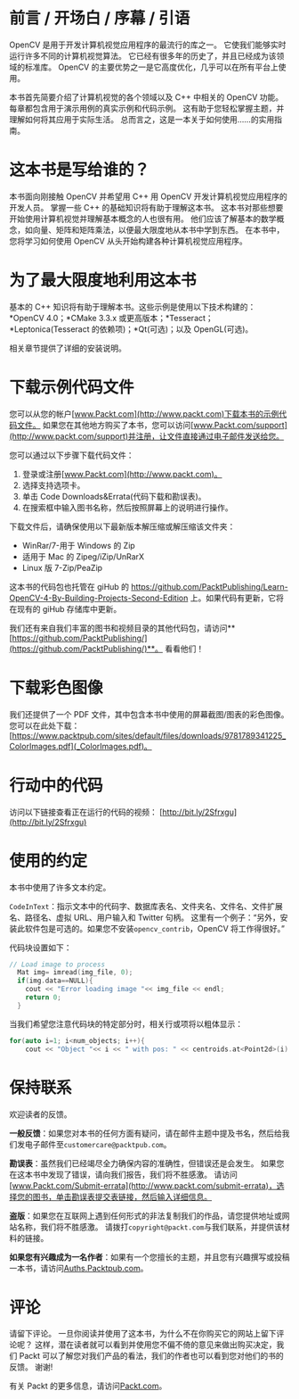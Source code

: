# 前言 / 开场白 / 序幕 / 引语

OpenCV 是用于开发计算机视觉应用程序的最流行的库之一。 它使我们能够实时运行许多不同的计算机视觉算法。 它已经有很多年的历史了，并且已经成为该领域的标准库。 OpenCV 的主要优势之一是它高度优化，几乎可以在所有平台上使用。

本书首先简要介绍了计算机视觉的各个领域以及 C++ 中相关的 OpenCV 功能。 每章都包含用于演示用例的真实示例和代码示例。 这有助于您轻松掌握主题，并理解如何将其应用于实际生活。 总而言之，这是一本关于如何使用……的实用指南。

# 这本书是写给谁的？

本书面向刚接触 OpenCV 并希望用 C++ 用 OpenCV 开发计算机视觉应用程序的开发人员。 掌握一些 C++ 的基础知识将有助于理解这本书。 这本书对那些想要开始使用计算机视觉并理解基本概念的人也很有用。 他们应该了解基本的数学概念，如向量、矩阵和矩阵乘法，以便最大限度地从本书中学到东西。 在本书中，您将学习如何使用 OpenCV 从头开始构建各种计算机视觉应用程序。

# 为了最大限度地利用这本书

基本的 C++ 知识将有助于理解本书。这些示例是使用以下技术构建的：*OpenCV 4.0；*CMake 3.3.x 或更高版本；*Tesseract；*Leptonica(Tesseract 的依赖项)；*Qt(可选)；以及 OpenGL(可选)。

相关章节提供了详细的安装说明。

# 下载示例代码文件

您可以从您的帐户[www.Packt.com](http://www.packt.com)下载本书的示例代码文件。 如果您在其他地方购买了本书，您可以访问[www.Packt.com/support](http://www.packt.com/support)并注册，让文件直接通过电子邮件发送给您。

您可以通过以下步骤下载代码文件：

1.  登录或注册[www.Packt.com](http://www.packt.com)。
2.  选择支持选项卡。
3.  单击 Code Downloads&Errata(代码下载和勘误表)。
4.  在搜索框中输入图书名称，然后按照屏幕上的说明进行操作。

下载文件后，请确保使用以下最新版本解压缩或解压缩该文件夹：

*   WinRar/7-用于 Windows 的 Zip
*   适用于 Mac 的 Zipeg/iZip/UnRarX
*   Linux 版 7-Zip/PeaZip

这本书的代码包也托管在 giHub 的 https://github.com/PacktPublishing/Learn-OpenCV-4-By-Building-Projects-Second-Edition 上。如果代码有更新，它将在现有的 giHub 存储库中更新。

我们还有来自我们丰富的图书和视频目录的其他代码包，请访问**[https://github.com/PacktPublishing/](https://github.com/PacktPublishing/)**。 看看他们！

# 下载彩色图像

我们还提供了一个 PDF 文件，其中包含本书中使用的屏幕截图/图表的彩色图像。 您可以在此处下载：[https://www.packtpub.com/sites/default/files/downloads/9781789341225_ColorImages.pdf](_ColorImages.pdf)。

# 行动中的代码

访问以下链接查看正在运行的代码的视频：
[http://bit.ly/2Sfrxgu](http://bit.ly/2Sfrxgu)

# 使用的约定

本书中使用了许多文本约定。

`CodeInText`：指示文本中的代码字、数据库表名、文件夹名、文件名、文件扩展名、路径名、虚拟 URL、用户输入和 Twitter 句柄。 这里有一个例子：“另外，安装此软件包是可选的。如果您不安装`opencv_contrib`，OpenCV 将工作得很好。”

代码块设置如下：

```cpp
// Load image to process 
  Mat img= imread(img_file, 0); 
  if(img.data==NULL){ 
    cout << "Error loading image "<< img_file << endl; 
    return 0; 
  } 
```

当我们希望您注意代码块的特定部分时，相关行或项将以粗体显示：

```cpp
for(auto i=1; i<num_objects; i++){ 
    cout << "Object "<< i << " with pos: " << centroids.at<Point2d>(i) ...
```

# 保持联系

欢迎读者的反馈。

**一般反馈**：如果您对本书的任何方面有疑问，请在邮件主题中提及书名，然后给我们发电子邮件至`customercare@packtpub.com`。

**勘误表**：虽然我们已经竭尽全力确保内容的准确性，但错误还是会发生。 如果您在这本书中发现了错误，请向我们报告，我们将不胜感激。 请访问[www.Packt.com/Submit-errata](http://www.packt.com/submit-errata)，选择您的图书，单击勘误表提交表链接，然后输入详细信息。

**盗版**：如果您在互联网上遇到任何形式的非法复制我们的作品，请您提供地址或网站名称，我们将不胜感激。 请拨打`copyright@packt.com`与我们联系，并提供该材料的链接。

**如果您有兴趣成为一名作者**：如果有一个您擅长的主题，并且您有兴趣撰写或投稿一本书，请访问[Auths.Packtpub.com](http://authors.packtpub.com/)。

# 评论

请留下评论。 一旦你阅读并使用了这本书，为什么不在你购买它的网站上留下评论呢？ 这样，潜在读者就可以看到并使用您不偏不倚的意见来做出购买决定，我们 Packt 可以了解您对我们产品的看法，我们的作者也可以看到您对他们的书的反馈。 谢谢!

有关 Packt 的更多信息，请访问[Packt.com](http://www.packt.com/)。